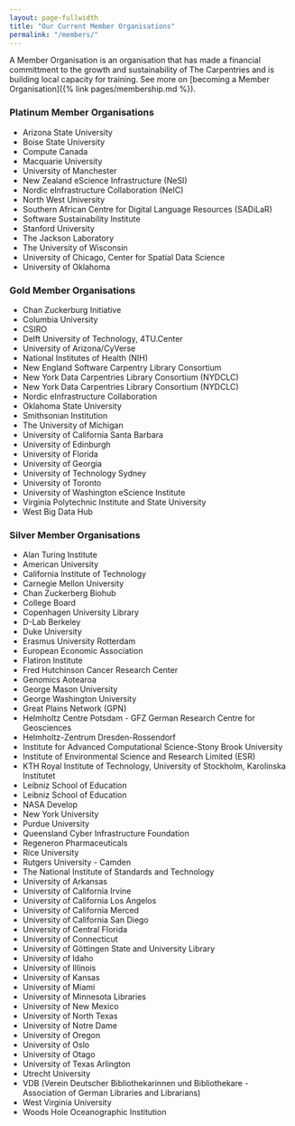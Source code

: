 ```yaml
---
layout: page-fullwidth
title: "Our Current Member Organisations"
permalink: "/members/"
---
```


A Member Organisation is an organisation that has made a financial committment to
the growth and sustainability of The Carpentries and is building local capacity for training. See more on [becoming a Member Organisation]({% link pages/membership.md %}).

### Platinum Member Organisations

- Arizona State University
- Boise State University
- Compute Canada
- Macquarie University
- University of Manchester
- New Zealand eScience Infrastructure (NeSI)
- Nordic eInfrastructure Collaboration (NeIC)
- North West University
- Southern African Centre for Digital Language Resources (SADiLaR)
- Software Sustainability Institute
- Stanford University
- The Jackson Laboratory
- The University of Wisconsin
- University of Chicago, Center for Spatial Data Science
- University of Oklahoma

### Gold Member Organisations

- Chan Zuckerburg Initiative
- Columbia University
- CSIRO
- Delft University of Technology, 4TU.Center
- University of Arizona/CyVerse
- National Institutes of Health (NIH)
- New England Software Carpentry Library Consortium
- New York Data Carpentries Library Consortium (NYDCLC)
- New York Data Carpentries Library Consortium (NYDCLC)
- Nordic eInfrastructure Collaboration
- Oklahoma State University
- Smithsonian Institution
- The University of Michigan
- University of California Santa Barbara
- University of Edinburgh
- University of Florida
- University of Georgia
- University of Technology Sydney
- University of Toronto
- University of Washington eScience Institute
- Virginia Polytechnic Institute and State University
- West Big Data Hub

### Silver Member Organisations

- Alan Turing Institute
- American University
- California Institute of Technology
- Carnegie Mellon University
- Chan Zuckerberg Biohub
- College Board
- Copenhagen University Library
- D-Lab Berkeley
- Duke University
- Erasmus University Rotterdam
- European Economic Association
- Flatiron Institute
- Fred Hutchinson Cancer Research Center
- Genomics Aotearoa
- George Mason University
- George Washington University
- Great Plains Network (GPN)
- Helmholtz Centre Potsdam - GFZ German Research Centre for Geosciences
- Helmholtz-Zentrum Dresden-Rossendorf
- Institute for Advanced Computational Science-Stony Brook University
- Institute of Environmental Science and Research Limited (ESR)
- KTH Royal Institute of Technology, University of Stockholm, Karolinska Institutet
- Leibniz School of Education
- Leibniz School of Education
- NASA Develop
- New York University
- Purdue University
- Queensland Cyber Infrastructure Foundation
- Regeneron Pharmaceuticals
- Rice University
- Rutgers University - Camden
- The National Institute of Standards and Technology
- University of Arkansas
- University of California Irvine
- University of California Los Angelos
- University of California Merced
- University of California San Diego
- University of Central Florida
- University of Connecticut
- University of Göttingen State and University Library
- University of Idaho
- University of Illinois
- University of Kansas
- University of Miami
- University of Minnesota Libraries
- University of New Mexico
- University of North Texas
- University of Notre Dame
- University of Oregon
- University of Oslo
- University of Otago
- University of Texas Arlington
- Utrecht University
- VDB (Verein Deutscher Bibliothekarinnen und Bibliothekare - Association of German Libraries and Librarians)
- West Virginia University
- Woods Hole Oceanographic Institution

